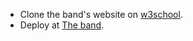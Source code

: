 - Clone the band's website on [w3school](https://www.w3schools.com/w3css/tryw3css_templates_band.htm#).
- Deploy at [The band](https://duongtranngoc.github.io/the-band/).
